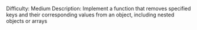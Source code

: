 Difficulty: Medium
Description: Implement a function that removes specified keys and their corresponding values from an object, including nested objects or arrays